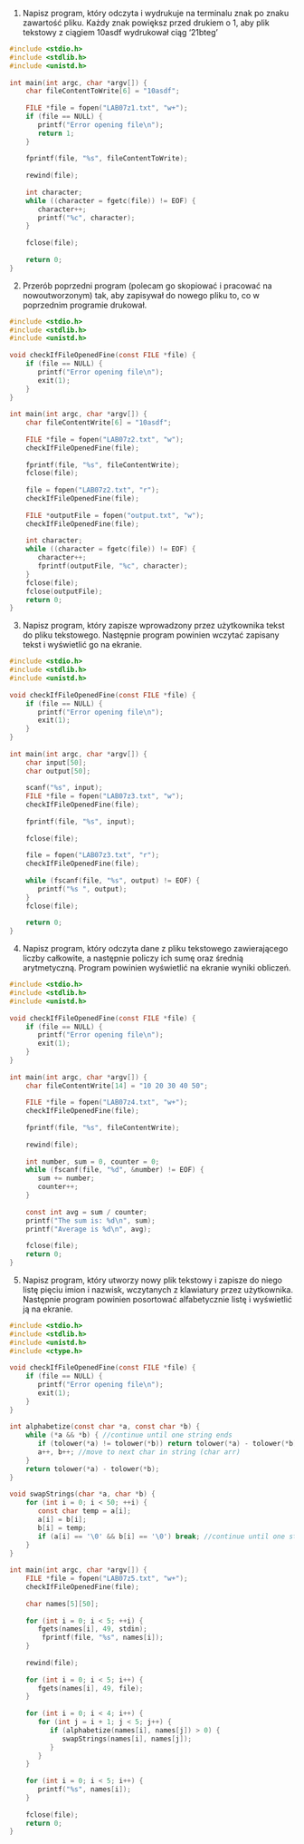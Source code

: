 1. Napisz program, który odczyta i wydrukuje na terminalu znak po znaku zawartość pliku. Każdy znak powiększ przed drukiem o 1, aby plik tekstowy z ciągiem 10asdf wydrukował ciąg ‘21bteg’
```C
#include <stdio.h>  
#include <stdlib.h>  
#include <unistd.h>  
  
int main(int argc, char *argv[]) {  
    char fileContentToWrite[6] = "10asdf";  
  
    FILE *file = fopen("LAB07z1.txt", "w+");  
    if (file == NULL) {  
       printf("Error opening file\n");  
       return 1;  
    }  
  
    fprintf(file, "%s", fileContentToWrite);  
  
    rewind(file);  
  
    int character;  
    while ((character = fgetc(file)) != EOF) {  
       character++;  
       printf("%c", character);  
    }  
  
    fclose(file);  
  
    return 0;  
}
```

2. Przerób poprzedni program (polecam go skopiować i pracować na nowoutworzonym) tak, aby zapisywał do nowego pliku to, co w poprzednim programie drukował.
```C
#include <stdio.h>  
#include <stdlib.h>  
#include <unistd.h>  
  
void checkIfFileOpenedFine(const FILE *file) {  
    if (file == NULL) {  
       printf("Error opening file\n");  
       exit(1);  
    }  
}  
  
int main(int argc, char *argv[]) {  
    char fileContentWrite[6] = "10asdf";  
  
    FILE *file = fopen("LAB07z2.txt", "w");  
    checkIfFileOpenedFine(file);  
  
    fprintf(file, "%s", fileContentWrite);  
    fclose(file);  
  
    file = fopen("LAB07z2.txt", "r");  
    checkIfFileOpenedFine(file);  
  
    FILE *outputFile = fopen("output.txt", "w");  
    checkIfFileOpenedFine(file);  
  
    int character;  
    while ((character = fgetc(file)) != EOF) {  
       character++;  
       fprintf(outputFile, "%c", character);  
    }  
    fclose(file);  
    fclose(outputFile);  
    return 0;  
}
```

3. Napisz program, który zapisze wprowadzony przez użytkownika tekst do pliku tekstowego. Następnie program powinien wczytać zapisany tekst i wyświetlić go na ekranie.
```C
#include <stdio.h>  
#include <stdlib.h>  
#include <unistd.h>  
  
void checkIfFileOpenedFine(const FILE *file) {  
    if (file == NULL) {  
       printf("Error opening file\n");  
       exit(1);  
    }  
}  
  
int main(int argc, char *argv[]) {  
    char input[50];  
    char output[50];  
  
    scanf("%s", input);  
    FILE *file = fopen("LAB07z3.txt", "w");  
    checkIfFileOpenedFine(file);  
  
    fprintf(file, "%s", input);  
  
    fclose(file);  
  
    file = fopen("LAB07z3.txt", "r");  
    checkIfFileOpenedFine(file);  
  
    while (fscanf(file, "%s", output) != EOF) {  
       printf("%s ", output);  
    }  
    fclose(file);  
  
    return 0;  
}
```

4. Napisz program, który odczyta dane z pliku tekstowego zawierającego liczby całkowite, a następnie policzy ich sumę oraz średnią arytmetyczną. Program powinien wyświetlić na ekranie wyniki obliczeń.
```C
#include <stdio.h>  
#include <stdlib.h>  
#include <unistd.h>  
  
void checkIfFileOpenedFine(const FILE *file) {  
    if (file == NULL) {  
       printf("Error opening file\n");  
       exit(1);  
    }  
}  
  
int main(int argc, char *argv[]) {  
    char fileContentWrite[14] = "10 20 30 40 50";  
  
    FILE *file = fopen("LAB07z4.txt", "w+");  
    checkIfFileOpenedFine(file);  
  
    fprintf(file, "%s", fileContentWrite);  
  
    rewind(file);  
  
    int number, sum = 0, counter = 0;  
    while (fscanf(file, "%d", &number) != EOF) {  
       sum += number;  
       counter++;  
    }  
  
    const int avg = sum / counter;  
    printf("The sum is: %d\n", sum);  
    printf("Average is %d\n", avg);  
  
    fclose(file);  
    return 0;  
}
```

5. Napisz program, który utworzy nowy plik tekstowy i zapisze do niego listę pięciu imion i nazwisk, wczytanych z klawiatury przez użytkownika. Następnie program powinien posortować alfabetycznie listę i wyświetlić ją na ekranie.
```C
#include <stdio.h>  
#include <stdlib.h>  
#include <unistd.h>  
#include <ctype.h>  
  
void checkIfFileOpenedFine(const FILE *file) {  
    if (file == NULL) {  
       printf("Error opening file\n");  
       exit(1);  
    }  
}  
  
int alphabetize(const char *a, const char *b) {  
    while (*a && *b) { //continue until one string ends  
       if (tolower(*a) != tolower(*b)) return tolower(*a) - tolower(*b); //compare ascii  
       a++, b++; //move to next char in string (char arr)  
    }  
    return tolower(*a) - tolower(*b);  
}  
  
void swapStrings(char *a, char *b) {  
    for (int i = 0; i < 50; ++i) {  
       const char temp = a[i];  
       a[i] = b[i];  
       b[i] = temp;  
       if (a[i] == '\0' && b[i] == '\0') break; //continue until one string ends  
    }  
}  
  
int main(int argc, char *argv[]) {  
    FILE *file = fopen("LAB07z5.txt", "w+");  
    checkIfFileOpenedFine(file);  
  
    char names[5][50];  
  
    for (int i = 0; i < 5; ++i) {  
       fgets(names[i], 49, stdin);  
        fprintf(file, "%s", names[i]);  
    }  
  
    rewind(file);  
  
    for (int i = 0; i < 5; i++) {  
       fgets(names[i], 49, file);  
    }  
  
    for (int i = 0; i < 4; i++) {  
       for (int j = i + 1; j < 5; j++) {  
          if (alphabetize(names[i], names[j]) > 0) {  
             swapStrings(names[i], names[j]);  
          }  
       }  
    }  
  
    for (int i = 0; i < 5; i++) {  
       printf("%s", names[i]);  
    }  
  
    fclose(file);  
    return 0;  
}
```